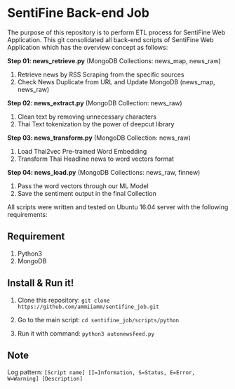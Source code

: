 SentiFine Back-end Job
=============

The purpose of this repository is to perform ETL process for SentiFine Web Application. This git consolidated all back-end scripts of SentiFine Web Application which has the overview concept as follows:

**Step 01: news_retrieve.py** (MongoDB Collections: news_map, news_raw)
1. Retrieve news by RSS Scraping from the specific sources
2. Check News Duplicate from URL and Update MongoDB (news_map, news_raw)

**Step 02: news_extract.py** (MongoDB Collection: news_raw)
1. Clean text by removing unnecessary characters
2. Thai Text tokenization by the power of deepcut library

**Step 03: news_transform.py** (MongoDB Collection: news_raw)
1. Load Thai2vec Pre-trained Word Embedding
2. Transform Thai Headline news to word vectors format

**Step 04: news_load.py** (MongoDB Collections: news_raw, finnew)
1. Pass the word vectors through our ML Model
2. Save the sentiment output in the final Collection

All scripts were written and tested on Ubuntu 16.04 server with the following requirements:

## Requirement 
1. Python3
2. MongoDB 

## Install & Run it!
1. Clone this repository:
    `git clone https://github.com/ammiiamm/sentifine_job.git`

2. Go to the main script:
    `cd sentifine_job/scripts/python`

3. Run it with command:
    `python3 autonewsfeed.py`

## Note
Log pattern: `[Script name] [I=Information, S=Status, E=Error, W=Warning] [Description]`
